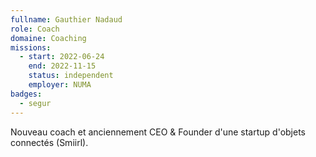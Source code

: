 ```yaml
---
fullname: Gauthier Nadaud
role: Coach
domaine: Coaching
missions:
  - start: 2022-06-24
    end: 2022-11-15
    status: independent
    employer: NUMA
badges:
  - segur
---
```


Nouveau coach et anciennement CEO & Founder d'une startup d'objets connectés (Smiirl).
